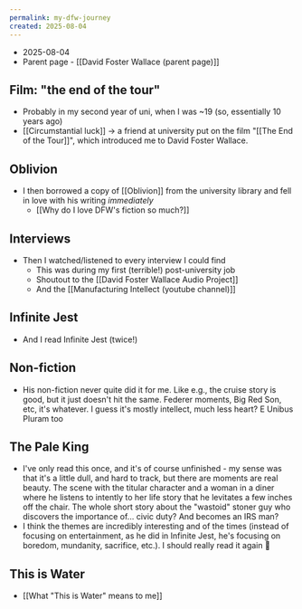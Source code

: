 ```yaml
---
permalink: my-dfw-journey
created: 2025-08-04
---
```

- 2025-08-04
- Parent page - [[David Foster Wallace (parent page)]]
## Film: "the end of the tour"
- Probably in my second year of uni, when I was ~19 (so, essentially 10 years ago)
- [[Circumstantial luck]] → a friend at university put on the film "[[The End of the Tour]]", which introduced me to David Foster Wallace. 
## Oblivion
- I then borrowed a copy of [[Oblivion]] from the university library and fell in love with his writing *immediately*
	- [[Why do I love DFW's fiction so much?]]
## Interviews
- Then I watched/listened to every interview I could find
	- This was during my first (terrible!) post-university job 
	- Shoutout to the [[David Foster Wallace Audio Project]]
	- And the [[Manufacturing Intellect (youtube channel)]] 
## Infinite Jest
- And I read Infinite Jest (twice!)
## Non-fiction
- His non-fiction never quite did it for me. Like e.g., the cruise story is good, but it just doesn't hit the same. Federer moments, Big Red Son, etc, it's whatever. I guess it's mostly intellect, much less heart? E Unibus Pluram too
## The Pale King
- I've only read this once, and it's of course unfinished - my sense was that it's a little dull, and hard to track, but there are moments are real beauty. The scene with the titular character and a woman in a diner where he listens to intently to her life story that he levitates a few inches off the chair. The whole short story about the "wastoid" stoner guy who discovers the importance of... civic duty? And becomes an IRS man? 
- I think the themes are incredibly interesting and of the times (instead of focusing on entertainment, as he did in Infinite Jest, he's focusing on boredom, mundanity, sacrifice, etc.). I should really read it again 👀
## This is Water
- [[What "This is Water" means to me]]
